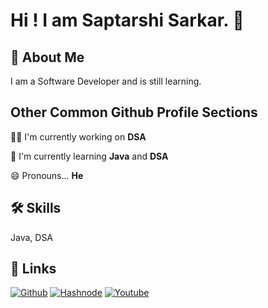 
# Hi ! I am Saptarshi Sarkar. 👋


## 🚀 About Me
I am a Software Developer and is still learning.



## Other Common Github Profile Sections
👩‍💻 I'm currently working on **DSA**

🧠 I'm currently learning **Java** and **DSA**

😄 Pronouns... **He**

## 🛠 Skills
Java, DSA

## 🔗 Links
[![Github](https://clipart.info/images/ccovers/1499794873github-logo-png.png)](https://github.com/SaptarshiSarkar12)
[![Hashnode](https://assets.website-files.com/5e0a5d9d743608d0f3ea6753/5fd0e32dea4a7993d7e59fa5_Hashnode.jpg)](https://saptarshisarkar.hashnode.dev/)
[![Youtube](https://clipart.info/images/minicovers/1516921062subscribe-png-thumb-youtube.png)](https://www.youtube.com/channel/UCAmm_iEK8krHa2w_lgBPCEA/)
